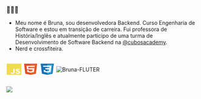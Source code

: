 ###  👩🏻‍💻

-  Meu nome é Bruna, sou desenvolvedora Backend. Curso Engenharia de Software e estou em transição de carreira. Fui professora de História/Inglês e atualmente participo de uma turma de Desenvolvimento de Software Backend na [@cubosacademy](https://cubos.academy/). 
-  Nerd e crossfiteira.

<div style="display: inline_block"><br>
  <img align="center" alt="Bruna-Js" height="30" width="40" src="https://raw.githubusercontent.com/devicons/devicon/master/icons/javascript/javascript-plain.svg">
  <img align="center" alt="Bruna-HTML" height="30" width="40" src="https://raw.githubusercontent.com/devicons/devicon/master/icons/html5/html5-original.svg">
  <img align="center" alt="Bruna-CSS" height="30" width="40" src="https://raw.githubusercontent.com/devicons/devicon/master/icons/css3/css3-original.svg">
  <img align="center" alt="Bruna-FLUTER" height="30" width="40" src="https://cdn-images-1.medium.com/max/1200/1*5-aoK8IBmXve5whBQM90GA.png">
</div>

   ##     
  <div> 
  <a href="https://www.linkedin.com/in/bruna-limonti/" target="_blank"><img src="https://img.shields.io/badge/-LinkedIn-%230077B5?style=for-the-badge&logo=linkedin&logoColor=white" target="_blank"></a>
</div>
